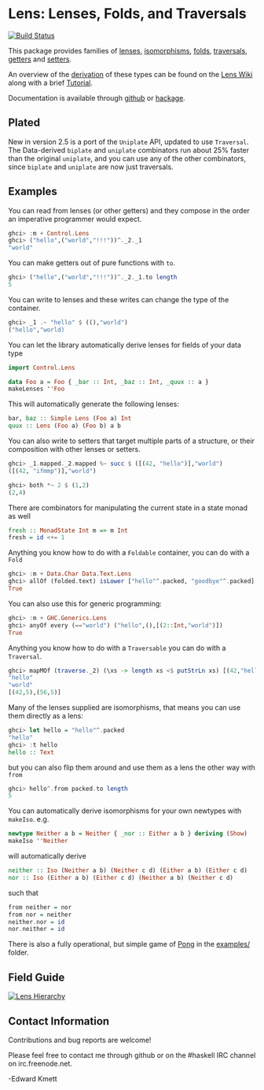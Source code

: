 Lens: Lenses, Folds, and Traversals
==================================

[![Build Status](https://secure.travis-ci.org/ekmett/lens.png?branch=master)](http://travis-ci.org/ekmett/lens)

This package provides families of [lenses](https://github.com/ekmett/lens/blob/master/src/Control/Lens/Type.hs), [isomorphisms](https://github.com/ekmett/lens/blob/master/src/Control/Lens/Iso.hs), [folds](https://github.com/ekmett/lens/blob/master/src/Control/Lens/Fold.hs), [traversals](https://github.com/ekmett/lens/blob/master/src/Control/Lens/Traversal.hs), [getters](https://github.com/ekmett/lens/blob/master/src/Control/Lens/Getter.hs) and [setters](https://github.com/ekmett/lens/blob/master/src/Control/Lens/Setter.hs).

An overview of the [derivation](https://github.com/ekmett/lens/wiki/Derivation) of these types can be found on the [Lens Wiki](https://github.com/ekmett/lens/wiki) along with a brief [Tutorial](https://github.com/ekmett/lens/wiki/Tutorial).

Documentation is available through [github](http://ekmett.github.com/lens) or [hackage](http://hackage.haskell.org/package/lens).

Plated
------

New in version 2.5 is a port of the `Uniplate` API, updated to use `Traversal`. The Data-derived `biplate` and `uniplate` combinators run about 25% faster than the original `uniplate`, and you can use any of the other combinators, since `biplate` and `uniplate` are now just traversals.

Examples
--------

You can read from lenses (or other getters) and they compose in the order an imperative programmer would expect.

```haskell
ghci> :m + Control.Lens
ghci> ("hello",("world","!!!"))^._2._1
"world"
```

You can make getters out of pure functions with `to`.


```haskell
ghci> ("hello",("world","!!!"))^._2._1.to length
5
```

You can write to lenses and these writes can change the type of the container.

```haskell
ghci> _1 .~ "hello" $ ((),"world")
("hello","world)
```

You can let the library automatically derive lenses for fields of your data type

```haskell
import Control.Lens

data Foo a = Foo { _bar :: Int, _baz :: Int, _quux :: a }
makeLenses ''Foo
```

This will automatically generate the following lenses:

```haskell
bar, baz :: Simple Lens (Foo a) Int
quux :: Lens (Foo a) (Foo b) a b
```

You can also write to setters that target multiple parts of a structure, or their composition with other
lenses or setters.

```haskell
ghci> _1.mapped._2.mapped %~ succ $ ([(42, "hello")],"world")
([(42, "ifmmp")],"world")
```

```haskell
ghci> both *~ 2 $ (1,2)
(2,4)
```

There are combinators for manipulating the current state in a state monad as well

```haskell
fresh :: MonadState Int m => m Int
fresh = id <+= 1
```

Anything you know how to do with a `Foldable` container, you can do with a `Fold`

```haskell
ghci> :m + Data.Char Data.Text.Lens
ghci> allOf (folded.text) isLower ["hello"^.packed, "goodbye"^.packed]
True
```

You can also use this for generic programming:

```haskell
ghci> :m + GHC.Generics.Lens
ghci> anyOf every (=="world") ("hello",(),[(2::Int,"world")])
True
```

Anything you know how to do with a `Traversable` you can do with a `Traversal`.

```haskell
ghci> mapMOf (traverse._2) (\xs -> length xs <$ putStrLn xs) [(42,"hello"),(56,"world")]
"hello"
"world"
[(42,5),(56,5)]
```

Many of the lenses supplied are isomorphisms, that means you can use them directly as a lens:

```haskell
ghci> let hello = "hello"^.packed
"hello"
ghci> :t hello
hello :: Text
```

but you can also flip them around and use them as a lens the other way with `from`

```haskell
ghci> hello^.from packed.to length
5
```

You can automatically derive isomorphisms for your own newtypes with `makeIso`. e.g.

```haskell
newtype Neither a b = Neither { _nor :: Either a b } deriving (Show)
makeIso ''Neither
```

will automatically derive

```haskell
neither :: Iso (Neither a b) (Neither c d) (Either a b) (Either c d)
nor :: Iso (Either a b) (Either c d) (Neither a b) (Neither c d)
```

such that

```haskell
from neither = nor
from nor = neither
neither.nor = id
nor.neither = id
```

There is also a fully operational, but simple game of [Pong](https://github.com/ekmett/lens/blob/master/examples/Pong.hs) in the [examples/](https://github.com/ekmett/lens/blob/master/examples/) folder.

Field Guide
-----------

[![Lens Hierarchy](https://s3.amazonaws.com/creately-published/h5nyo9ne1)](https://creately.com/diagram/h5nyo9ne1/LBbRz63yg4yQsTXGLtub1bQU4%3D)

Contact Information
-------------------

Contributions and bug reports are welcome!

Please feel free to contact me through github or on the #haskell IRC channel on irc.freenode.net.

-Edward Kmett
